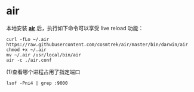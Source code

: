 # air
本地安装 **[air](https://github.com/cosmtrek/air)** 后，执行如下命令可以享受 live reload 功能：
```shell script
curl -fLo ~/.air https://raw.githubusercontent.com/cosmtrek/air/master/bin/darwin/air
chmod +x ~/.air
mv ~/.air /usr/local/bin/air
air -c ./air.conf
```


(1)查看哪个进程占用了指定端口
```shell
lsof -Pni4 | grep :9000
```
